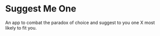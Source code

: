 # Suggest Me One

An app to combat the paradox of choice and suggest to you one X most likely to fit you. 